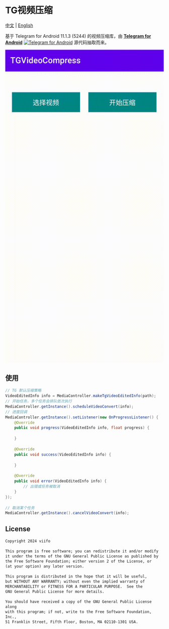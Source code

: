 # TG视频压缩

[中文](https://github.com/viifo/TGVideoCompress/blob/master/README.md) | [English](https://github.com/viifo/TGVideoCompress/blob/master/README_en.md)

基于 Telegram for Android 11.1.3 (5244) 的视频压缩库，由 [**Telegram for Android**](https://github.com/DrKLO/Telegram) [![Telegram for Android](https://raw.githubusercontent.com/lalongooo/VideoCompressor/master/images/ic_launcher.png)](https://github.com/DrKLO/Telegram) 源代码抽取而来。

![](./screenshots/preview.gif)

## 使用

```java
// TG 默认压缩策略
VideoEditedInfo info = MediaController.makeTgVideoEditedInfo(path);
// 开始任务，多个任务会排队依次执行
MediaController.getInstance().scheduleVideoConvert(info);
// 进度回调
MediaController.getInstance().setListener(new OnProgressListener() {
    @Override
    public void progress(VideoEditedInfo info, float progress) {

    }

    @Override
    public void success(VideoEditedInfo info) {

    }

    @Override
    public void error(VideoEditedInfo info) {
        // 出错或任务被取消
    }
});

// 取消某个任务
MediaController.getInstance().cancelVideoConvert(info);
```

## License

```
Copyright 2024 viifo

This program is free software; you can redistribute it and/or modify 
it under the terms of the GNU General Public License as published by
the Free Software Foundation; either version 2 of the License, or
(at your option) any later version.

This program is distributed in the hope that it will be useful,
but WITHOUT ANY WARRANTY; without even the implied warranty of
MERCHANTABILITY or FITNESS FOR A PARTICULAR PURPOSE.  See the
GNU General Public License for more details.

You should have received a copy of the GNU General Public License along
with this program; if not, write to the Free Software Foundation, Inc.,
51 Franklin Street, Fifth Floor, Boston, MA 02110-1301 USA.
```

